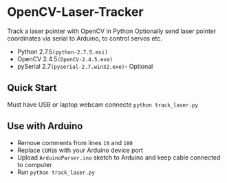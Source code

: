 # OpenCV-Laser-Tracker
Track a laser pointer with OpenCV in Python 
Optionally send laser pointer coordinates via serial to Arduino, to control servos etc.

* Python 2.7.5```(python-2.7.5.msi)```
* OpenCV 2.4.5```(OpenCV-2.4.5.exe)```
* pySerial 2.7```(pyserial-2.7.win32.exe)```- Optional

## Quick Start
Must have USB or laptop webcam connecte
```python track_laser.py```

## Use with Arduino
* Remove comments from lines ```10``` and ```180```
* Replace ```COM16``` with your Arduino device port
* Upload ```ArduinoParser.ino``` sketch to Arduino and keep cable connected to computer
* Run ```python track_laser.py```
